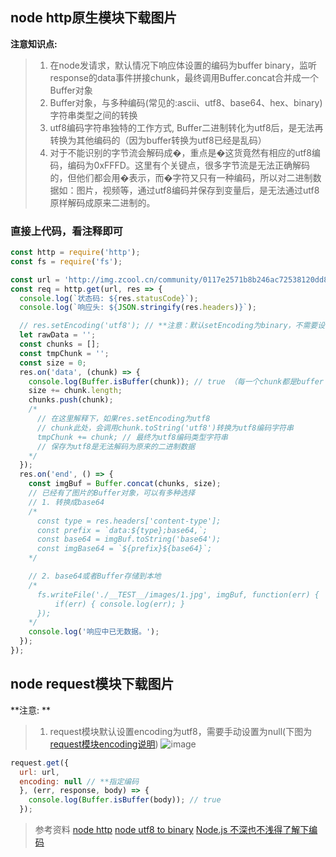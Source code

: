 ## node http原生模块下载图片

**注意知识点:**
> 1. 在node发请求，默认情况下响应体设置的编码为buffer binary，监听response的data事件拼接chunk，最终调用Buffer.concat合并成一个Buffer对象
> 2. Buffer对象，与多种编码(常见的:ascii、utf8、base64、hex、binary)字符串类型之间的转换
> 3. utf8编码字符串独特的工作方式, Buffer二进制转化为utf8后，是无法再转换为其他编码的（因为buffer转换为utf8已经是乱码）
> 4. 对于不能识别的字节流会解码成�，重点是�这货竟然有相应的utf8编码，编码为0xFFFD。这里有个关键点，很多字节流是无法正确解码的，但他们都会用�表示，而�字符又只有一种编码，所以对二进制数据如：图片，视频等，通过utf8编码并保存到变量后，是无法通过utf8原样解码成原来二进制的。


### 直接上代码，看注释即可
```javascript
const http = require('http');
const fs = require('fs');

const url = 'http://img.zcool.cn/community/0117e2571b8b246ac72538120dd8a4.jpg@1280w_1l_2o_100sh.jpg';
const req = http.get(url, res => {
  console.log(`状态码: ${res.statusCode}`);
  console.log(`响应头: ${JSON.stringify(res.headers)}`);

  // res.setEncoding('utf8'); // **注意：默认setEncoding为binary，不需要设置(此处有个坑)
  let rawData = '';
  const chunks = [];
  const tmpChunk = '';
  const size = 0;
  res.on('data', (chunk) => {
    console.log(Buffer.isBuffer(chunk)); // true （每一个chunk都是buffer binary类型)
    size += chunk.length;
    chunks.push(chunk);
    /*
      // 在这里解释下，如果res.setEncoding为utf8
      // chunk此处，会调用chunk.toString('utf8')转换为utf8编码字符串
      tmpChunk += chunk; // 最终为utf8编码类型字符串
      // 保存为utf8是无法解码为原来的二进制数据
    */
  });
  res.on('end', () => {
    const imgBuf = Buffer.concat(chunks, size);
    // 已经有了图片的Buffer对象，可以有多种选择
    // 1. 转换成base64
    /*
      const type = res.headers['content-type'];
      const prefix = `data:${type};base64,`;
      const base64 = imgBuf.toString('base64');
      const imgBase64 = `${prefix}${base64}`;
    */

    // 2. base64或者Buffer存储到本地
    /*
      fs.writeFile('./__TEST__/images/1.jpg', imgBuf, function(err) {
          if(err) { console.log(err); }
      });
    */
    console.log('响应中已无数据。');
  });
});

```


## node request模块下载图片
**注意: **
> 1. request模块默认设置encoding为utf8，需要手动设置为null(下图为[request模块encoding说明](https://github.com/request/request))
![image](https://user-images.githubusercontent.com/13174560/45041202-4ee6c980-b09a-11e8-9e70-4a010f53935c.png)

```javascript
request.get({
  url: url,
  encoding: null // **指定编码
  }, (err, response, body) => {
    console.log(Buffer.isBuffer(body)); // true
  });
```

> 参考资料
> [node http](https://nodejs.org/api/http.html)
> [node utf8 to binary](https://stackoverflow.com/questions/25223776/node-buffers-from-utf8-to-binary)
> [Node.js 不深也不浅得了解下编码](https://segmentfault.com/a/1190000002787763)
